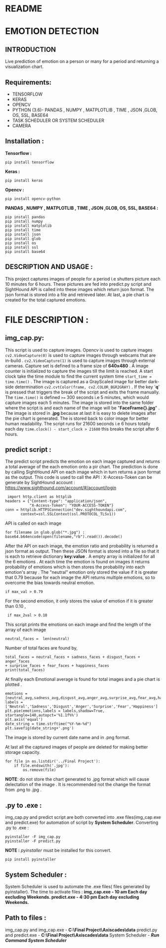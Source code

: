 # README 

# EMOTION DETECTION 

## INTRODUCTION 

Live prediction of emotion on a person or many for a period and returning a visualization chart.



## Requirements:

 - TENSORFLOW
 - KERAS
 - OPENCV
 - PYTHON (3.6)- PANDAS , NUMPY , MATPLOTLIB , TIME , JSON ,GLOB, OS, SSL, BASE64
 - TASK SCHEDULER OR SYSTEM SCHEDULER 
 - CAMERA
 
## Installation :
**Tensorflow :**

    pip install tensorflow
**Keras :**

    pip install keras
**Opencv :**

    pip install opencv-python
**PANDAS , NUMPY , MATPLOTLIB , TIME , JSON ,GLOB, OS, SSL, BASE64 :**

    pip install pandas
    pip install numpy
    pip install matplolib
    pip install time
    pip install json
    pip install glob
    pip install os
    pip install ssl
    pip install base64

 






## DESCRIPTION AND USAGE :

This project captures images of people for a period i.e shutters picture each 10 minutes for 6 hours. These pictures are fed into predict.py script and SightHound API is called into these images which return json format. The json format is stored into a file and retrieved later. At last, a pie chart is created for the total captured emotions.  

# FILE DESCRIPTION :

## img_cap.py:
This script is used to capture images. Opencv is used to capture images `cv2.VideoCapture(0)` is used to capture images through webcams that are in-build . `cv2.VideoCapture(1)` is used to capture images through external cameras.
Capture set is defined to a frame size of **640x480** . A image counter is initialized to capture the images till the limit is reached. A start clock take the time module to find the current system time `start_time = time.time()` . The image is captured as a GrayScaled image for better dark-side determination `cv2.cvtColor(frame, cv2.COLOR_BGR2GRAY)` . If the key '**q**' is  pressed that triggers the break of the script and exits the frame manually. The `time.time()` is defined `>=` 300 seconds i.e 5 minutes, which would capture images each 5 minutes. The image is stored  into the same folder where the script is and each name of the image will be "**FaceFrame{}.jpg**" .
The image is stored in **.jpg** because at last it is easy to delete images after the pie chart is generated. The is stored back to color image for better human readability. The script runs for  21600 seconds i.e 6 hours totally each day `time.clock() - start_clock > 21600` this breaks the script after 6 hours.
  

##  predict script :

The predict script predicts the emotion on each image captured and returns a total average of the each emotion onto a pir chart. The prediction is done by calling SightHound API on each image which in turn returns a json format as the output.
This code is used to call the API :
	X-Access-Token can be generate by SightHound account : 
	https://www.sighthound.com/account/#/account/login

     import http.client as httplib 
    headers = {"Content-type": "application/json",
               "X-Access-Token": "YOUR-ACCESS-TOKEN"}
    conn = httplib.HTTPSConnection("dev.sighthoundapi.com", 
           context=ssl.SSLContext(ssl.PROTOCOL_TLSv1))  

API is called on each image 

    for filename in glob.glob("*.jpg") : 
    base64.b64encode(open(filename,"rb").read()).decode()
 After the API on each image, the emotion ratio and probability is returned a json format as output.
 Then these JSON format is stored into a file so that it is each to retrieve dictionary **key:value** .
A empty array is initialized for all the 6 emotions . At each time the emotion is found on images it returns probability of emotions which is then stores the probability into each emotion's array .
The "neutral" emotion only stored the value if it is greater that 0.79 because for each image the API returns multiple emotions, so to overcome the bias towards neutral emotion. 

    if max_val > 0.79

For the second emotion, it only stores the value of emotion if it is greater than 0.10 ,

     if max_2val > 0.10
This script prints the emotions on each image and find the length of the array of each image 

    neutral_faces =  len(neutral)
Number of total faces are found by,

    total_faces = neutral_faces + sadness_faces + disgust_faces + anger_faces 
    + surprise_faces + fear_faces + happiness_faces
    print(total_faces)
At finally each Emotional average is found for total images and a pie chart is plotted .

    
    emotions =[neutral_avg,sadness_avg,disgust_avg,anger_avg,surprise_avg,fear_avg,happiness_avg]
    labels = ['Neutral','Sadness','Disgust','Anger','Surprise','Fear','Happiness']
    plt.pie(emotions,labels = labels,shadow=True, startangle=140,autopct='%1.1f%%')
    plt.axis('equal')
    date_string = time.strftime("%Y-%m-%d")
    plt.savefig(date_string+'.png')
The image is stored by current date name and in .png format.

At last all the captured images of people are deleted for making better storage capacity.

    for file in os.listdir('../Final Project'):
        if file.endswith('.jpg'):
            os.remove(file)
**NOTE**: do not store the chart generated to .jpg format which will cause delectation of the image . It is recommended not the change the format from .png to .jpg .


 




## .py to .exe :

img_cap.py and predict script are both converted into .exe files(img_cap.exe and predict.exe) for automation of script by **System Scheduler**.
Converting .py to .exe : 

    pyinstaller -F img_cap.py
    pyinstaller -F predict.py
**NOTE :** *pyinstaller* must be installed for this convert. 

    pip install pyinstaller

 
## System Scheduler :

System Scheduler is used to automate the .exe files( files generated by pyinstaller).
The time to activate files : 
			**img_cap.exe - 10 am Each day excluding Weekends.
			predict.exe - 4:30 pm Each day excluding Weekends.**

## Path to files :
img_cap.py and img_cap.exe - **C:\Final Project\Axiscades\data**
predict.py and predict.exe - **C:\Final Project\Axiscades\data**
System Scheduler - ***Run Command System Scheduler***





